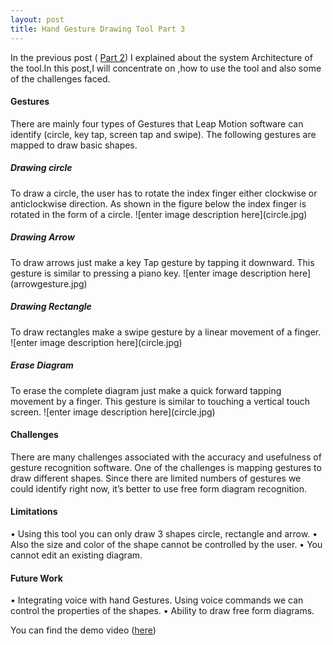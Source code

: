 ```yaml
---
layout: post
title: Hand Gesture Drawing Tool Part 3
---
```


In the previous post ( [Part 2](http://golisandeep3.github.io/Hand-Gesture-Drawing-Tool-Part-2/)) I explained about the system Architecture of the tool.In this post,I will concentrate on ,how to use the tool and also some of the challenges faced.

<h4>Gestures</h4>
There are mainly four types of Gestures that Leap Motion software can identify (circle, key tap, screen tap and swipe). The following gestures are mapped to draw basic shapes.

<h5> Drawing circle</h5>
To draw a circle, the user has to rotate the index finger either clockwise or anticlockwise direction. As shown in the figure below the index finger is rotated in the form of a circle.
![enter image description here](circle.jpg)

<h5> Drawing Arrow</h5>
To draw arrows just make a key Tap gesture by tapping it downward. This gesture is similar to pressing a piano key.
![enter image description here](arrowgesture.jpg)

<h5> Drawing Rectangle</h5>
To draw rectangles make a swipe gesture by a linear movement of a finger. 
![enter image description here](circle.jpg)

<h5> Erase Diagram</h5>
To erase the complete diagram just make a quick forward tapping movement by a finger. This gesture is similar to touching a vertical touch screen.
![enter image description here](circle.jpg)

<h4>Challenges</h4>
There are many challenges associated with the accuracy and usefulness of gesture recognition software. One of the challenges is mapping gestures to draw different shapes. Since there are limited numbers of gestures we could identify right now, it’s better to use free form diagram recognition.
<h4>Limitations</h4>
•	Using this tool you can only draw 3 shapes circle, rectangle and arrow. 
•	Also the size and color of the shape cannot be controlled by the user. 
•	You cannot edit an existing diagram.
<h4>Future Work</h4>
•	Integrating voice with hand Gestures. Using voice commands we can   control the properties of the shapes.
•	Ability to draw free form diagrams.

You can find the demo video ([here](fff))

